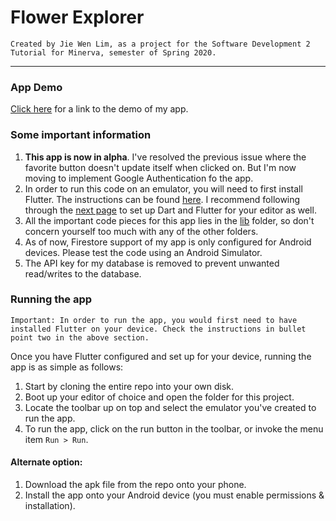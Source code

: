 # Flower Explorer
`Created by Jie Wen Lim, as a project for the Software Development 2 Tutorial for Minerva, semester of Spring 2020.`

---

### App Demo
[Click here](https://youtu.be/gH5yKOluaVU) for a link to the demo of my app.

### Some important information

1. **This app is now in alpha**. I've resolved the previous issue where the favorite button doesn't update itself when clicked on. But I'm now moving to implement Google Authentication fo the app.
2. In order to run this code on an emulator, you will need to first install Flutter. The instructions can be found [here](https://flutter.dev/docs/get-started/install). I recommend following through the [next page](https://flutter.dev/docs/get-started/editor) to set up Dart and Flutter for your editor as well.
3. All the important code pieces for this app lies in the [lib](https://github.com/melabolic/flower_explorer/tree/master/lib) folder, so don't concern yourself too much with any of the other folders.
4. As of now, Firestore support of my app is only configured for Android devices. Please test the code using an Android Simulator.
5. The API key for my database is removed to prevent unwanted read/writes to the database.

### Running the app
`Important: In order to run the app, you would first need to have installed Flutter on your device. Check the instructions in bullet point two in the above section.`

Once you have Flutter configured and set up for your device, running the app is as simple as follows:
1. Start by cloning the entire repo into your own disk.
2. Boot up your editor of choice and open the folder for this project.
3. Locate the toolbar up on top and select the emulator you've created to run the app.
4. To run the app, click on the run button in the toolbar, or invoke the menu item `Run > Run`.

#### Alternate option:
1. Download the apk file from the repo onto your phone.
2. Install the app onto your Android device (you must enable permissions & installation).



